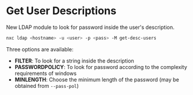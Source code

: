 # Get User Descriptions

New LDAP module to look for password inside the user's description.

```bash
nxc ldap <hostname> -u <user> -p <pass> -M get-desc-users
```

Three options are available:

* **FILTER**: To look for a string inside the description
* **PASSWORDPOLICY**: To look for password according to the complexity requirements of windows
* **MINLENGTH**: Choose the minimum length of the password (may be obtained from `--pass-pol`)
